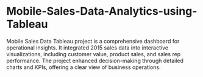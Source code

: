 # Mobile-Sales-Data-Analytics-using-Tableau
Mobile Sales Data Tableau project is a comprehensive dashboard for operational insights. It integrated 2015 sales data into interactive visualizations, including customer value, product sales, and sales rep performance. The project enhanced decision-making through detailed charts and KPIs, offering a clear view of business operations.
